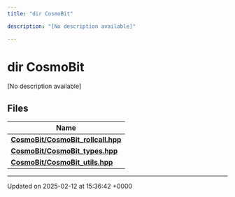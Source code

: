 ```yaml
---
title: "dir CosmoBit"

description: "[No description available]"

---
```


# dir CosmoBit

[No description available]

## Files

| Name           |
| -------------- |
| **[CosmoBit/CosmoBit_rollcall.hpp](/documentation/code/files/cosmobit__rollcall_8hpp/#file-cosmobit-cosmobit-rollcall-hpp)**  |
| **[CosmoBit/CosmoBit_types.hpp](/documentation/code/files/cosmobit__types_8hpp/#file-cosmobit-cosmobit-types-hpp)**  |
| **[CosmoBit/CosmoBit_utils.hpp](/documentation/code/files/cosmobit__utils_8hpp/#file-cosmobit-cosmobit-utils-hpp)**  |






-------------------------------

Updated on 2025-02-12 at 15:36:42 +0000
